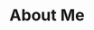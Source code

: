 ---
title: About Me
background: https://res.cloudinary.com/dixwznarl/image/upload/v1673041131/notebook/writing-typewriter.jpg
tags:
  - page
  - me
---